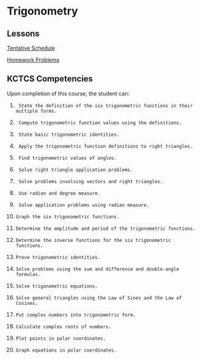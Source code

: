 # Trigonometry

## Lessons
[Tentative Schedule](Trig16Week.md)

[Homework Problems](TrigHomework.md)

## KCTCS Competencies
Upon completion of this course, the student can:
1.    	State the definition of the six trigonometric functions in their multiple forms.
2.    	Compute trigonometric function values using the definitions.
3.    	State basic trigonometric identities.
4.    	Apply the trigonometric function definitions to right triangles.
5.    	Find trigonometric values of angles.
6.    	Solve right triangle application problems.
7.    	Solve problems involving vectors and right triangles.
8.    	Use radian and degree measure.
9.    	Solve application problems using radian measure.
10.  	Graph the six trigonometric functions.
11.  	Determine the amplitude and period of the trigonometric functions.
12.  	Determine the inverse functions for the six trigonometric functions.
13.  	Prove trigonometric identities.
14.  	Solve problems using the sum and difference and double-angle formulas.
15.  	Solve trigonometric equations.
16.  	Solve general triangles using the Law of Sines and the Law of Cosines.
17.  	Put complex numbers into trigonometric form.
18.  	Calculate complex roots of numbers.
19.  	Plot points in polar coordinates.
20.  	Graph equations in polar coordinates.
